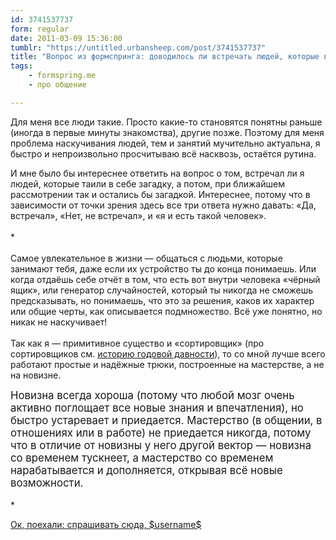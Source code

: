 ```yaml
---
id: 3741537737
form: regular
date: 2011-03-09 15:36:00
tumblr: "https://untitled.urbansheep.com/post/3741537737"
title: "Вопрос из формспринга: доводилось ли встречать людей, которые вначале, казалось, таили в себе загадку, но при ближайшем рассмотрении оказались вполне предсказуемыми?"
tags:
    - formspring.me
    - про общение

---
```


<p class="formspringmeAnswer">Для меня все люди такие. Просто какие-то становятся понятны раньше (иногда в первые минуты знакомства), другие позже. Поэтому для меня проблема наскучивания людей, тем и занятий мучительно актуальна, я быстро и непроизвольно просчитываю всё насквозь, остаётся рутина.
</p>

<p>И мне было бы интереснее ответить на вопрос о том, встречал ли я людей, которые таили в себе загадку, а потом, при ближайшем рассмотрении так и остались бы загадкой. Интереснее, потому что в зависимости от точки зрения здесь все три ответа нужно давать: «Да, встречал», «Нет, не встречал», и «я и есть такой человек».<br/><br/>
*<br/><br/>
Самое увлекательное в жизни — общаться с людьми, которые занимают тебя, даже если их устройство ты до конца понимаешь. Или когда отдаёшь себе отчёт в том, что есть вот внутри человека «чёрный ящик», или генератор случайностей, который ты никогда не сможешь предсказывать, но понимаешь, что это за решения, каков их характер или общие черты, как описывается подмножество. Всё уже понятно, но никак не наскучивает!<br/><br/>
Так как я — примитивное существо и «сортировщик» (про сортировщиков см. <a href="http://untitled.urbansheep.ru/post/422905974">историю годовой давности</a>), то со мной лучше всего работают простые и надёжные трюки, построенные на мастерстве, а не на новизне.</p>

<p><big>Новизна всегда хороша (потому что любой мозг очень активно поглощает все новые знания и впечатления), но быстро устаревает и приедается. Мастерство (в общении, в отношениях или в работе) не приедается никогда, потому что в отличие от новизны у него другой вектор — новизна со временем тускнеет, а мастерство со временем нарабатывается и дополняется, открывая всё новые возможности.</big><br/><br/>
*</p>

<p class="formspringmeFooter">
    <a href="http://www.formspring.me/urbansheep?utm_medium=social&amp;utm_source=tumblr&amp;utm_campaign=shareanswer">Ок, поехали: спрашивать сюда, $username$</a>
</p>

